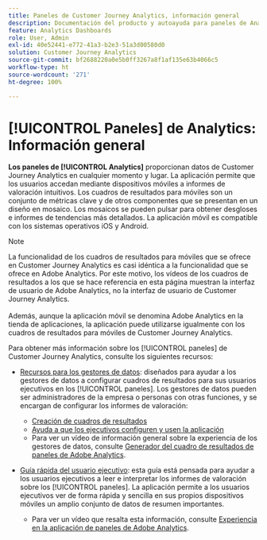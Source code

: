 ```yaml
---
title: Paneles de Customer Journey Analytics, información general
description: Documentación del producto y autoayuda para paneles de Analytics o cuadros de resultados para móviles.
feature: Analytics Dashboards
role: User, Admin
exl-id: 40e52441-e772-41a3-b2e3-51a3d00580d0
solution: Customer Journey Analytics
source-git-commit: bf2688220a0e5b0ff3267a8f1af135e63b4066c5
workflow-type: ht
source-wordcount: '271'
ht-degree: 100%

---
```


# [!UICONTROL Paneles] de Analytics: Información general

**Los paneles de [!UICONTROL Analytics]** proporcionan datos de Customer Journey Analytics en cualquier momento y lugar. La aplicación permite que los usuarios accedan mediante dispositivos móviles a informes de valoración intuitivos. Los cuadros de resultados para móviles son un conjunto de métricas clave y de otros componentes que se presentan en un diseño en mosaico. Los mosaicos se pueden pulsar para obtener desgloses e informes de tendencias más detallados. La aplicación móvil es compatible con los sistemas operativos iOS y Android.

>[!NOTE]
>
>La funcionalidad de los cuadros de resultados para móviles que se ofrece en Customer Journey Analytics es casi idéntica a la funcionalidad que se ofrece en Adobe Analytics. Por este motivo, los vídeos de los cuadros de resultados a los que se hace referencia en esta página muestran la interfaz de usuario de Adobe Analytics, no la interfaz de usuario de Customer Journey Analytics. <br/><br/>Además, aunque la aplicación móvil se denomina Adobe Analytics en la tienda de aplicaciones, la aplicación puede utilizarse igualmente con los cuadros de resultados para móviles de Customer Journey Analytics.

Para obtener más información sobre los [!UICONTROL paneles] de Customer Journey Analytics, consulte los siguientes recursos:

* [Recursos para los gestores de datos](/help/mobile-app/curator.md): diseñados para ayudar a los gestores de datos a configurar cuadros de resultados para sus usuarios ejecutivos en los [!UICONTROL paneles]. Los gestores de datos pueden ser administradores de la empresa o personas con otras funciones, y se encargan de configurar los informes de valoración:

   * [Creación de cuadros de resultados](/help/mobile-app/create-scorecard.md)
   * [Ayuda a que los ejecutivos configuren y usen la aplicación](/help/mobile-app/set-up-execs.md)
   * Para ver un vídeo de información general sobre la experiencia de los gestores de datos, consulte [Generador del cuadro de resultados de paneles de Adobe Analytics](https://experienceleague.adobe.com/docs/analytics-learn/tutorials/additional-tools/analytics-dashboards/adobe-analytics-dashboards-scorecard-builder.html?lang=es).


* [Guía rápida del usuario ejecutivo](/help/mobile-app/executive.md): esta guía está pensada para ayudar a los usuarios ejecutivos a leer e interpretar los informes de valoración sobre los [!UICONTROL paneles]. La aplicación permite a los usuarios ejecutivos ver de forma rápida y sencilla en sus propios dispositivos móviles un amplio conjunto de datos de resumen importantes.

   * Para ver un vídeo que resalta esta información, consulte [Experiencia en la aplicación de paneles de Adobe Analytics](https://experienceleague.adobe.com/docs/analytics-learn/tutorials/additional-tools/analytics-dashboards/adobe-analytics-dashboards-in-app-experience.html?lang=es).

